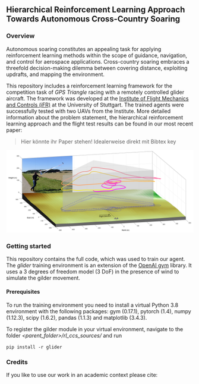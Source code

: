 ## Hierarchical Reinforcement Learning Approach Towards Autonomous Cross-Country Soaring

### Overview
Autonomous soaring constitutes an appealing task for applying reinforcement learning
methods within the scope of guidance, navigation, and control for aerospace applications. 
Cross-country soaring embraces a threefold decision-making dilemma between covering distance,
exploiting updrafts, and mapping the environment. 

This repository includes a reinforcement learning framework for the competition task of *GPS Triangle*
racing with a remotely controlled glider aircraft. The framework was developed at the
[Institute of Flight Mechanics and Controls (iFR)](https://www.ifr.uni-stuttgart.de/) at the 
University of Stuttgart. The trained agents were successfully tested with two UAVs from the Institute.
More detailed information about the problem statement, the hierarchical reinforcement learning approach
and the flight test results can be found in our most recent paper:

> Hier könnte ihr Paper stehen! Idealerweise direkt mit Bibtex key


![Dummy image](images/example_image.png)

### Getting started
This repository contains the full code, which was used to train our agent. 
The *glider* training environment is an extension of the [OpenAI gym](https://gym.openai.com/) library. 
It uses a 3 degrees of freedom model (3 DoF) in the presence of wind to simulate the gilder movement.
 
#### Prerequisites
To run the training environment you need to install a virtual Python 3.8 environment with 
the following packages:
gym (0.17.1), 
pytorch (1.4),
numpy (1.12.3),
scipy (1.6.2),
pandas (1.1.3) and
matplotlib (3.4.3).

To register the gilder module in your virtual environment, navigate to the folder
 *<parent_folder>/rl_ccs_sources/* and run 
```
pip install -r glider
```

### Credits
If you like to use our work in an academic context please cite:
